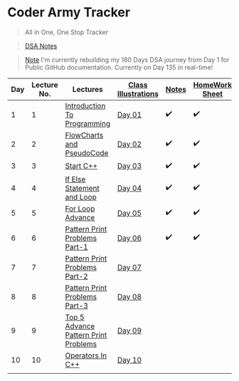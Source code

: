 # Coder Army Tracker
> All in One, One Stop Tracker

> [DSA Notes]()

> [Note]() I'm currently rebuilding my 180 Days DSA journey from Day 1 for Public GitHub documentation. Currently on Day 135 in real-time!

| Day | Lecture No. | Lectures | [Class Illustrations](../Data%20Structures%20%26%20Algorithms) | [Notes]() | [HomeWork Sheet](https://drive.google.com/drive/folders/1N9UUtFHRe5a8h1vq3iEVEyvXM5sZDRHv) | Revision |
| --- | ------- | ----- | ------------------- | ----- | -------------- | -------- |
| 1 | 1 | [Introduction To Programming](https://youtu.be/y3OOaXrFy-Q) | [Day 01](../Data%20Structures%20%26%20Algorithms/Day%2001/) | ✔️ | ✔️ | ✔️
| 2 | 2 | [FlowCharts and PseudoCode](https://youtu.be/H_9MSvTL74g) | [Day 02](../Data%20Structures%20%26%20Algorithms/Day%2002/) | ✔️ | ✔️ | ✔️
| 3 | 3 | [Start C++](https://youtu.be/2Gexv2eld4Y) | [Day 03](../Data%20Structures%20%26%20Algorithms/Day%2003/) | ✔️ | ✔️ | ✔️
| 4 | 4 | [If Else Statement and Loop](https://youtu.be/gGaJJovz-4k) | [Day 04](../Data%20Structures%20%26%20Algorithms/Day%2004/) | ✔️ | ✔️ | ✔️
| 5 | 5 | [For Loop Advance](https://youtu.be/7qINbIQK_J8) | [Day 05](../Data%20Structures%20%26%20Algorithms/Day%2005/) | ✔️ | ✔️ | ✔️
| 6 | 6 | [Pattern Print Problems Part-1](https://youtu.be/0LawAwK5OaI) | [Day 06](../Data%20Structures%20%26%20Algorithms/Day%2006/) | ✔️ | ✔️ | ✔️
| 7 | 7 | [Pattern Print Problems Part-2](https://youtu.be/-o6MPFfGipU) | [Day 07]() ||  |
| 8 | 8 | [Pattern Print Problems Part-3](https://youtu.be/mtQwWAxWbDY) | [Day 08]() ||  |
| 9 | 9 | [Top 5 Advance Pattern Print Problems](https://youtu.be/CaLtCuji8z0) | [Day 09]() ||  |
| 10 | 10 | [Operators In C++]() | [Day 10](https://youtu.be/HI0mNthclGE) ||  |
| | | []() ||| []() |